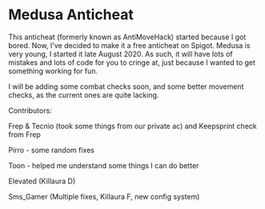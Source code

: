 # Medusa Anticheat
This anticheat (formerly known as AntiMoveHack) started because I got bored. 
Now, I've decided to make it a free anticheat on Spigot.
Medusa is very young, I started it late August 2020. As such, it will have lots of mistakes and lots of code for you to cringe at, just because I wanted to get something working for fun.

I will be adding some combat checks soon, and some better movement checks, as the current ones are quite lacking.

Contributors: 

Frep & Tecnio (took some things from our private ac) and Keepsprint check from Frep

Pirro - some random fixes

Toon - helped me understand some things I can do better

Elevated (Killaura D)

Sms_Gamer (Multiple fixes, Killaura F, new config system)

